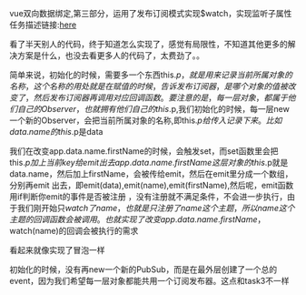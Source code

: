 vue双向数据绑定,第三部分，运用了发布订阅模式实现$watch，实现监听子属性
任务描述链接:[here](http://ife.baidu.com/course/detail/id/21)

看了半天别人的代码，终于知道怎么实现了，感觉有局限性，不知道其他更多的解决方案是什么，也没去看更多人的代码了，太费劲了。。

简单来说，初始化的时候，需要多一个东西this.$p ，就是用来记录当前所属对象的名称，这个名称的用处就是在赋值的时候，告诉发布订阅器，是哪个对象的值被改变了，然后发布订阅器再调用对应回调函数。
要注意的是，每一层对象，都属于他们自己的Observer，也就拥有他们自己的this.$p,我们初始化的时候，每一层new一个新的Observer，会把当前所属对象的名称,即this.$p给传入记录下来。比如data.name的this.$p是data

我们在改变app.data.name.firstName的时候，会触发set，而set函数里会把this.$p加上当前key给emit出去
app.data.name.firstName这层对象的this.$p就是data.name，然后加上firstName，会被传给emit，然后在emit里分成一个数组，分别再emit
出去，即emit(data),emit(name),emit(firstName),然后呢，emit函数用if判断你emit的事件是否被注册
，没有注册就不满足条件，不会进一步执行，由于我们刚开始只$watch了name，也就是只注册了name这个主题，所以name这个主题的回调函数会被调用。
也就实现了改变app.data.name.firstName，$watch(name)的回调会被执行的需求

看起来就像实现了冒泡一样

初始化的时候，没有再new一个新的PubSub，而是在最外层创建了一个总的event，因为我们希望每一层对象都能共用一个订阅发布器。这点和task3不一样